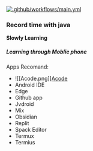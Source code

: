 [![.github/workflows/main.yml](https://github.com/mineqwwe/java-learning/actions/workflows/main.yml/badge.svg)](https://github.com/mineqwwe/java-learning/actions/workflows/main.yml)


### Record time with java

**Slowly Learning**

##### Learning through Moblie phone
Apps Recomand:

- ![[Acode.png]][Acode ](https://github.com/deadlyjack/Acode)
- Android IDE
- Edge
- Github app
- Jvdroid
- Mix
- Obsidian
- Replit
- Spack Editor
- Termux
- Termius




